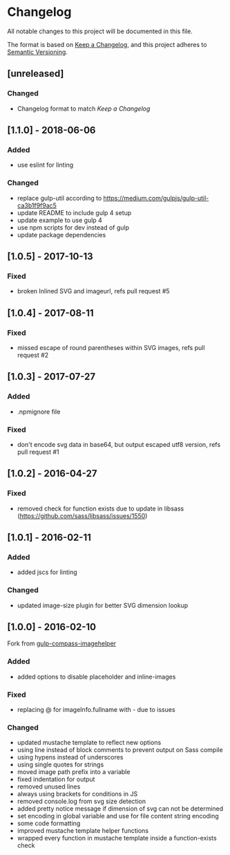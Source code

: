 # Changelog
All notable changes to this project will be documented in this file.

The format is based on [Keep a Changelog](https://keepachangelog.com/en/1.0.0/),
and this project adheres to [Semantic Versioning](https://semver.org/spec/v2.0.0.html).

## [unreleased]
### Changed
- Changelog format to match _Keep a Changelog_

## [1.1.0] - 2018-06-06
### Added
- use eslint for linting

### Changed
- replace gulp-util according to https://medium.com/gulpjs/gulp-util-ca3b1f9f9ac5
- update README to include gulp 4 setup
- update example to use gulp 4
- use npm scripts for dev instead of gulp
- update package dependencies

## [1.0.5] - 2017-10-13
### Fixed
- broken Inlined SVG and imageurl, refs pull request #5

## [1.0.4] - 2017-08-11
### Fixed
- missed escape of round parentheses within SVG images, refs pull request #2

## [1.0.3] - 2017-07-27
### Added
- .npmignore file

### Fixed
- don't encode svg data in base64, but output escaped utf8 version, refs pull request #1

## [1.0.2] - 2016-04-27
### Fixed
- removed check for function exists due to update in libsass (https://github.com/sass/libsass/issues/1550)

## [1.0.1] - 2016-02-11
### Added
- added jscs for linting

### Changed
- updated image-size plugin for better SVG dimension lookup

## [1.0.0] - 2016-02-10

Fork from [gulp-compass-imagehelper](https://github.com/phlppschrr/gulp-compass-imagehelper)

### Added
- added options to disable placeholder and inline-images

### Fixed
- replacing @ for imageInfo.fullname with - due to issues

### Changed
- updated mustache template to reflect new options
- using line instead of block comments to prevent output on Sass compile
- using hypens instead of underscores
- using single quotes for strings
- moved image path prefix into a variable
- fixed indentation for output
- removed unused lines
- always using brackets for conditions in JS
- removed console.log from svg size detection
- added pretty notice message if dimension of svg can not be determined
- set encoding in global variable and use for file content string encoding
- some code formatting
- improved mustache template helper functions
- wrapped every function in mustache template inside a function-exists check
